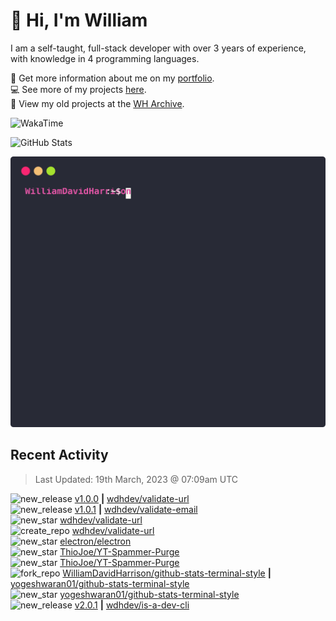 # 👋 Hi, I'm William
I am a self-taught, full-stack developer with over 3 years of experience, with knowledge in 4 programming languages.

🧑 Get more information about me on my [portfolio](https://wdh.gg/dev).
<br>
💻 See more of my projects [here](https://github.com/wdhdev).
<br>
📁 View my old projects at the [WH Archive](https://wharchive.org).

![WakaTime](https://wakatime.com/badge/user/817e29c1-e1ac-4adc-936b-37bfa447c165.svg?style=for-the-badge)

![GitHub Stats](https://github-readme-stats.vercel.app/api?username=williamdavidharrison&theme=algolia&show_icons=true&border_radius=8&count_private=true&include_all_commits=true)

![GitHub Stats Terminal Style](assets/github_stats.svg)

## Recent Activity
<!--RECENT_ACTIVITY:last_update-->
> Last Updated: 19th March, 2023 @ 07:09am UTC
<!--RECENT_ACTIVITY:last_update_end-->

<!--RECENT_ACTIVITY:start-->
![new_release](https://cdn.jsdelivr.net/gh/Readme-Workflows/Readme-Icons@main/icons/octicons/Release.svg) [v1.0.0](https://github.com/wdhdev/validate-url/releases/tag/v1.0.0) **|** [wdhdev/validate-url](https://github.com/wdhdev/validate-url)<br>
![new_release](https://cdn.jsdelivr.net/gh/Readme-Workflows/Readme-Icons@main/icons/octicons/Release.svg) [v1.0.1](https://github.com/wdhdev/validate-email/releases/tag/v1.0.1) **|** [wdhdev/validate-email](https://github.com/wdhdev/validate-email)<br>
![new_star](https://cdn.jsdelivr.net/gh/Readme-Workflows/Readme-Icons@main/icons/octicons/StarredRepositoryYellow.svg) [wdhdev/validate-url](https://github.com/wdhdev/validate-url)<br>
![create_repo](https://cdn.jsdelivr.net/gh/Readme-Workflows/Readme-Icons@main/icons/octicons/Repository.svg) [wdhdev/validate-url](https://github.com/wdhdev/validate-url)<br>
![new_star](https://cdn.jsdelivr.net/gh/Readme-Workflows/Readme-Icons@main/icons/octicons/StarredRepositoryYellow.svg) [electron/electron](https://github.com/electron/electron)<br>
![new_star](https://cdn.jsdelivr.net/gh/Readme-Workflows/Readme-Icons@main/icons/octicons/StarredRepositoryYellow.svg) [ThioJoe/YT-Spammer-Purge](https://github.com/ThioJoe/YT-Spammer-Purge)<br>
![new_star](https://cdn.jsdelivr.net/gh/Readme-Workflows/Readme-Icons@main/icons/octicons/StarredRepositoryYellow.svg) [ThioJoe/YT-Spammer-Purge](https://github.com/ThioJoe/YT-Spammer-Purge)<br>
![fork_repo](https://cdn.jsdelivr.net/gh/Readme-Workflows/Readme-Icons@main/icons/octicons/ForkedRepository.svg) [WilliamDavidHarrison/github-stats-terminal-style](https://github.com/WilliamDavidHarrison/github-stats-terminal-style) **|** [yogeshwaran01/github-stats-terminal-style](https://github.com/yogeshwaran01/github-stats-terminal-style)<br>
![new_star](https://cdn.jsdelivr.net/gh/Readme-Workflows/Readme-Icons@main/icons/octicons/StarredRepositoryYellow.svg) [yogeshwaran01/github-stats-terminal-style](https://github.com/yogeshwaran01/github-stats-terminal-style)<br>
![new_release](https://cdn.jsdelivr.net/gh/Readme-Workflows/Readme-Icons@main/icons/octicons/Release.svg) [v2.0.1](https://github.com/wdhdev/is-a-dev-cli/releases/tag/v2.0.1) **|** [wdhdev/is-a-dev-cli](https://github.com/wdhdev/is-a-dev-cli)<br>
<!--RECENT_ACTIVITY:end-->

